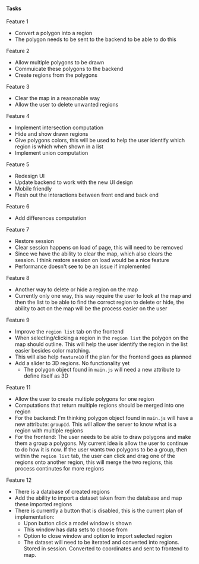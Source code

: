 #### Tasks
Feature 1
  * Convert a polygon into a region
  * The polygon needs to be sent to the backend to be able to do this

Feature 2
  * Allow multiple polygons to be drawn
  * Commuicate these polygons to the backend
  * Create regions from the polygons

Feature 3
  * Clear the map in a reasonable way
  * Allow the user to delete unwanted regions

Feature 4 
  * Implement intersection computation
  * Hide and show drawn regions
  * Give polygons colors, this will be used to help the user identify which region is which when shown in a list
  * Implement union computation

Feature 5
  * Redesign UI
  * Update backend to work with the new UI design
  * Mobile friendly
  * Flesh out the interactions between front end and back end
  
Feature 6
  * Add differences computation
  
Feature 7
  * Restore session
  * Clear session happens on load of page, this will need to be removed
  * Since we have the ability to clear the map, which also clears the session. I think restore session on load would be a nice feature
  * Performance doesn't see to be an issue if implemented

Feature 8
  * Another way to delete or hide a region on the map
  * Currently only one way, this way require the user to look at the map and then the list to be able to find the correct region to delete or hide, the ability to act on the map will be the process easier on the user

Feature 9
  * Improve the `region list` tab on the frontend
  * When selecting/clicking a region in the `region list` the polygon on the map should outline. This will help the user identify the region in the list easier besides color matching.
  * This will also help `feature10` if the plan for the frontend goes as planned
  * Add a slider to 3D regions. No functionality yet
    * The polygon object found in `main.js` will need a new attribute to define itself as 3D

Feature 11
  * Allow the user to create multiple polygons for one region
  * Computations that return multiple regions should be merged into one region
  * For the backend: I'm thinking polygon object found in `main.js` will have a new attribute: `groupId`. This will allow the server to know what is a region with multiple regions
  * For the frontend: The user needs to be able to draw polygons and make them a group a polygons. My current idea is allow the user to continue to do how it is now. If the user wants two polygons to be a group, then within the `region list` tab, the user can click and drag one of the regions onto another region, this will merge the two regions, this process continutes for more regions

Feature 12
  * There is a database of created regions
  * Add the ability to import a dataset taken from the database and map these imported regions
  * There is currently a button that is disabled, this is the current plan of implementation:
    * Upon button click a model window is shown
    * This window has data sets to choose from
    * Option to close window and option to import selected region
    * The dataset will need to be iterated and converted into regions. Stored in session. Converted to coordinates and sent to frontend to map.

